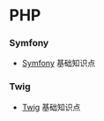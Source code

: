 # PHP
### Symfony
- [Symfony](Symfony/Symfony.md) 基础知识点
### Twig
- [Twig](src/symfony/Basic/Twig.md) 基础知识点
